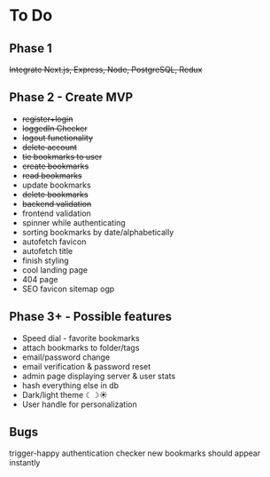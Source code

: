 # To Do

## Phase 1

~~Integrate Next.js, Express, Node, PostgreSQL, Redux~~

## Phase 2 - Create MVP

- ~~register+login~~
- ~~loggedIn Checker~~
- ~~logout functionality~~
- ~~delete account~~
- ~~tie bookmarks to user~~
- ~~create bookmarks~~
- ~~read bookmarks~~
- update bookmarks
- ~~delete bookmarks~~
- ~~backend validation~~
- frontend validation
- spinner while authenticating
- sorting bookmarks by date/alphabetically
- autofetch favicon
- autofetch title
- finish styling
- cool landing page
- 404 page
- SEO favicon sitemap ogp

## Phase 3+ - Possible features

- Speed dial - favorite bookmarks
- attach bookmarks to folder/tags
- email/password change
- email verification & password reset
- admin page displaying server & user stats
- hash everything else in db
- Dark/light theme ☾☽☀️
- User handle for personalization

## Bugs

trigger-happy authentication checker
new bookmarks should appear instantly
